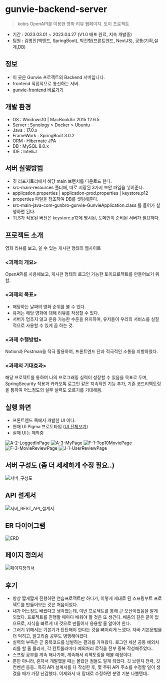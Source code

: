 # gunvie-backend-server
> kobis OpenAPI를 이용한 영화 리뷰 웹페이지. 토이 프로젝트
- 기간 : 2023.03.01 ~ 2023.04.27 (V1.0 배포 완료, 지속 개발중)
- 팀원 : 김명진(백엔드, SpringBoot), 박건형(프론트엔드, NextJS), 공통(기획,설계,DB)

## 정보
- 이 곳은 Gunvie 프로젝트의 Backend 서버입니다.
- frontend 직접적으로 통신하는 서버.
- [gunvie-frontend 바로가기](https://github.com/gun-bro98/gunvie-frontend)

## 개발 환경
- OS : Windows10 | MacBookAir 2015 12.6.5
- Server : Synology > Docker > Ubuntu
- Java : 17.0.x
- FrameWork : SpringBoot 3.0.2
- ORM : Hibernate JPA
- DB : MySQL 8.0.x
- IDE : IntelliJ

## 서버 실행방법
- 깃 리포지토리에서 해당 main 브랜치를 다운로드 한다.
- src-main-resources 폴더에, 따로 저장된 3가지 보안 파일을 넣어준다.
- application.properties | application-prod.properties | keystore.p12
- properties 파일을 참조하여 DB를 셋팅해준다.
- src-main-java-com-gunbro-gunvie-GunvieApplication.class 를 들어가 실행하면 된다.
- TLS가 적용된 버전은 keystore.p12에 명시된, 도메인이 준비된 서버가 필요하다.





## 프로젝트 소개
영화 리뷰를 보고, 쓸 수 있는 게시판 형태의 웹사이트

### <과제의 개요>
OpenAPI를 사용해보고, 게시판 형태의 로그인 가능한 토이프로젝트를 만들어보기 위함.
### <과제의 목표>
- 해당하는 날짜의 영화 순위를 볼 수 있다.
- 유저는 해당 영화에 대해 리뷰를 작성할 수 있다.
- 서버가 멈추지 않고 운용 가능한 수준을 유지하여, 유저들이 우리의 서비스를 실질적으로 사용할 수 있게 끔 하는 것.
### <과제 수행방법>
Notion과 Postman을 적극 활용하여, 프론트엔드 단과 적극적인 소통을 지향하였다.
### <과제의 기대효과>
해당 프로젝트를 통하여 나의 프로그래밍 실력이 성장할 수 있음을 목표로 두며, SpringSecurity 적용과 카카오톡 로그인 같은 지속적인 기능 추가, 기존 코드리팩토링을 통하여 어느정도의 실무 실력도 오르기를 기대해봄.


## 실행 화면
- 프론트엔드 쪽에서 개발한 UI 이다.
- 현재 UI Pigma 프로토타입 ([UI 전체보기](https://www.figma.com/file/kjBB4lLbdJVonqEUTdJykN/Gunvie?node-id=0-1))
- 실제 UI는 제작중

![A-2-LoggedInPage](resources/images/A-2.png)
![A-3-MyPage](resources/images/A-3.png)
![F-1-Top10MoviePage](resources/images/F-1.png)
![F-3-MovieReviewPage](resources/images/F-3.png)
![J-1-UserReviewPage](resources/images/J-1.png)

## 서버 구성도 (좀 더 세세하게 수정 필요..)
![서버_구성도](resources/images/서버_구성도.png)

## API 설계서
![서버_REST_API_설계서](resources/images/서버_REST_API_설계서.png)

## ER 다이어그램
![ERD](resources/images/ERD.png)

## 페이지 정의서
![페이지정의서](resources/images/페이지정의서.png)





## 후기
 - 항상 짧게짧게 진행하던 연습프로젝트만 하다가, 이렇게 제대로 된 스프링부트 프로젝트를 만들어보는 것은 처음이었다.
 - 내가 어느정도 배웠다고 생각했는데, 이번 프로젝트를 통해 큰 오산이었음을 알게 되었다. 프로젝트를 진행할 때마다 배워야 할 것은 또 생긴다. 배움의 길은 끝이 없으므로, 지식을 빠르게 내 것으로 만들어서 응용할 줄 알아야 한다.
 - 그러기 위해서는 기본기가 탄탄해야 한다는 것을 뼈저리게 느꼈다. 자바 기본문법을 더 익히고, 알고리즘 공부도 병행해야겠다.
 - 실력의 부족은 곧 중복코드를 남발하는 결과를 가져왔다. 로그인 세션 공통 예외처리를 할 줄 몰라서, 각 컨트롤러마다 예외처리 로직을 전부 중복 작성해주었다..
 - 스프링 공부를 계속 해나가며, 계속해서 리팩토링을 해볼 예정이다.
 - 뿐만 아니라, 혼자서 개발했을 때는 몰랐던 점들도 알게 되었다. 깃 브랜치 전략, 깃 컨벤션 등등.. 특히 API 설계서를 다 작성한 후, 몇 주뒤 API 주소를 수정할 일이 생겼을 때가 가장 난감했다. 이제와서 내 맘대로 수정하면 분명 기분 나쁠텐데.. 